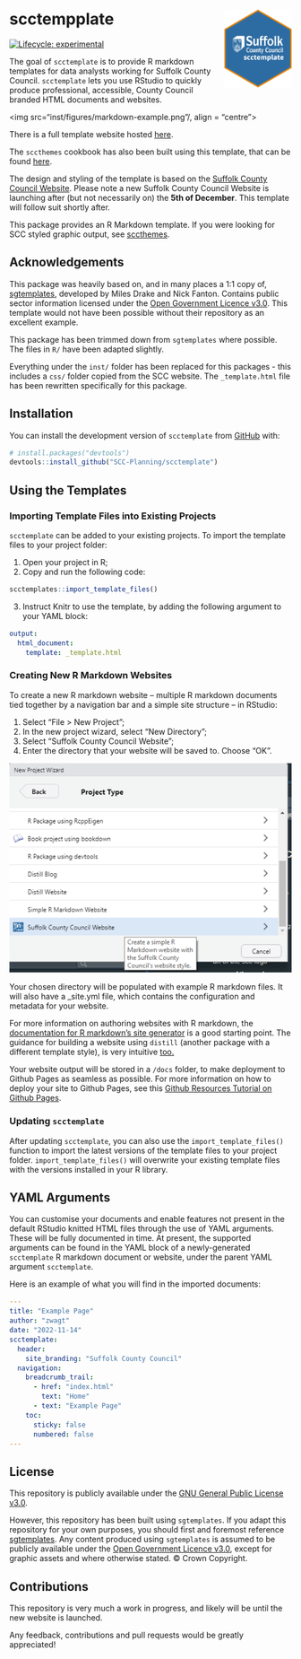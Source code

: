 
<!-- README.md is generated from README.Rmd. Please edit that file -->

# scctempplate <img src="inst/figures/scc-hex.png" align="right" width="120"/>

<!-- badges: start -->

[![Lifecycle:
experimental](https://img.shields.io/badge/lifecycle-experimental-orange.svg)](https://lifecycle.r-lib.org/articles/stages.html#experimental)
<!-- badges: end -->

The goal of `scctemplate` is to provide R markdown templates for data
analysts working for Suffolk County Council. `scctemplate` lets you use
RStudio to quickly produce professional, accessible, County Council
branded HTML documents and websites.

\<img src=“inst/figures/markdown-example.png”/, align = “centre”\>

There is a full template website hosted
[here](https://scc-planning.github.io/scctemplate-example-site/index.html.).

The `sccthemes` cookbook has also been built using this template, that
can be found [here](https://scc-planning.github.io/scc-cookbook/).

The design and styling of the template is based on the [Suffolk County
Council Website](https://www.suffolk.gov.uk/). Please note a new Suffolk
County Council Website is launching after (but not necessarily on) the
**5th of December**. This template will follow suit shortly after.

This package provides an R Markdown template. If you were looking for
SCC styled graphic output, see
[sccthemes](https://github.com/thomaszwagerman/sccthemes).

## Acknowledgements

This package was heavily based on, and in many places a 1:1 copy of,
[sgtemplates](https://github.com/DataScienceScotland/sgtemplates),
developed by Miles Drake and Nick Fanton. Contains public sector
information licensed under the [Open Government Licence
v3.0](https://www.nationalarchives.gov.uk/doc/open-government-licence/version/3/).
This template would not have been possible without their repository as
an excellent example.

This package has been trimmed down from `sgtemplates` where possible.
The files in `R/` have been adapted slightly.

Everything under the `inst/` folder has been replaced for this
packages - this includes a `css/` folder copied from the SCC website.
The `_template.html` file has been rewritten specifically for this
package.

## Installation

You can install the development version of `scctemplate` from
[GitHub](https://github.com/) with:

``` r
# install.packages("devtools")
devtools::install_github("SCC-Planning/scctemplate")
```

## Using the Templates

### Importing Template Files into Existing Projects

`scctemplate` can be added to your existing projects. To import the
template files to your project folder:

1.  Open your project in R;
2.  Copy and run the following code:

``` r
scctemplates::import_template_files()
```

3.  Instruct Knitr to use the template, by adding the following argument
    to your YAML block:

``` yaml
output:
  html_document:
    template: _template.html
```

### Creating New R Markdown Websites

To create a new R markdown website – multiple R markdown documents tied
together by a navigation bar and a simple site structure – in RStudio:

1.  Select “File \> New Project”;
2.  In the new project wizard, select “New Directory”;
3.  Select “Suffolk County Council Website”;
4.  Enter the directory that your website will be saved to. Choose “OK”.

<img src="inst/figures/create-scc-website-example.png"/>

Your chosen directory will be populated with example R markdown files.
It will also have a \_site.yml file, which contains the configuration
and metadata for your website.

For more information on authoring websites with R markdown, the
[documentation for R markdown’s site
generator](https://bookdown.org/yihui/rmarkdown/rmarkdown-site.html) is
a good starting point. The guidance for building a website using
`distill` (another package with a different template style), is very
intuitive [too.](https://rstudio.github.io/distill/website.html)

Your website output will be stored in a `/docs` folder, to make
deployment to Github Pages as seamless as possible. For more information
on how to deploy your site to Github Pages, see this [Github Resources
Tutorial on Github
Pages](https://resources.github.com/github-and-rstudio/).

### Updating `scctemplate`

After updating `scctemplate`, you can also use the
`import_template_files()` function to import the latest versions of the
template files to your project folder. `import_template_files()` will
overwrite your existing template files with the versions installed in
your R library.

## YAML Arguments

You can customise your documents and enable features not present in the
default RStudio knitted HTML files through the use of YAML arguments.
These will be fully documented in time. At present, the supported
arguments can be found in the YAML block of a newly-generated
`scctemplate` R markdown document or website, under the parent YAML
argument `scctemplate`.

Here is an example of what you will find in the imported documents:

``` yaml
---
title: "Example Page"
author: "zwagt"
date: "2022-11-14"
scctemplate:
  header:
    site_branding: "Suffolk County Council"
  navigation:
    breadcrumb_trail:
      - href: "index.html"
        text: "Home"
      - text: "Example Page"
    toc:
      sticky: false
      numbered: false
---
```

## License

This repository is publicly available under the [GNU General Public
License v3.0](LICENSE).

However, this repository has been built using `sgtemplates`. If you
adapt this repository for your own purposes, you should first and
foremost reference
[sgtemplates](https://github.com/DataScienceScotland/sgtemplates). Any
content produced using `sgtemplates` is assumed to be publicly available
under the [Open Government Licence
v3.0](http://www.nationalarchives.gov.uk/doc/open-government-licence/version/3/),
except for graphic assets and where otherwise stated. © Crown Copyright.

## Contributions

This repository is very much a work in progress, and likely will be
until the new website is launched.

Any feedback, contributions and pull requests would be greatly
appreciated!
